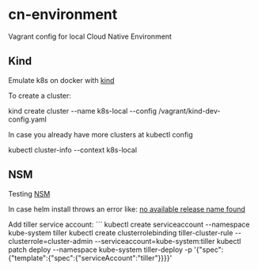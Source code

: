 # cn-environment
Vagrant config for local Cloud Native Environment

## Kind

Emulate k8s on docker with [kind](https://github.com/kubernetes-sigs/kind)  

To create a cluster:  

kind create cluster --name k8s-local --config /vagrant/kind-dev-config.yaml

In case you already have more clusters at kubectl config  

kubectl cluster-info --context k8s-local  

## NSM

Testing [NSM](https://networkservicemesh.io/)

In case helm install throws an error like: [no available release name found](https://github.com/helm/helm/issues/3055)

Add tiller service account:
´´´
kubectl create serviceaccount --namespace kube-system tiller
kubectl create clusterrolebinding tiller-cluster-rule --clusterrole=cluster-admin --serviceaccount=kube-system:tiller
kubectl patch deploy --namespace kube-system tiller-deploy -p '{"spec":{"template":{"spec":{"serviceAccount":"tiller"}}}}'
```
